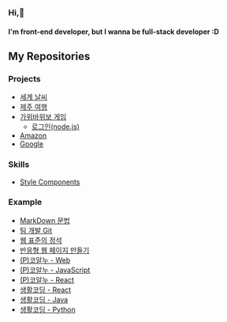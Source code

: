 ### Hi,👋
#### I'm front-end developer, but I wanna be full-stack developer :D


## My Repositories
### Projects
- [세계 날씨](https://github.com/min2oyo/world-weather)
- [제주 여행](https://github.com/min2oyo/dream-jeju)
- [가위바위보 게임](https://github.com/min2oyo/rps-game)
  - [로그인(node.js)](https://github.com/min2oyo/login-lecture)
- [Amazon](https://github.com/min2oyo/amazon)
- [Google](https://github.com/min2oyo/google)


### Skills
- [Style Components](https://github.com/min2oyo/nomad-style-components)

### Example
- [MarkDown 문법](https://github.com/min2oyo/markdown)
- [팀 개발 Git](https://github.com/min2oyo/iTshirt)
- [웹 표준의 정석](https://github.com/min2oyo/doit-web-standard)
- [반응형 웹 페이지 만들기](#)
- [(P)코알누 - Web](https://github.com/min2oyo/noona-web)
- [(P)코알누 - JavaScript](https://github.com/min2oyo/noona-js)
- [(P)코알누 - React](https://github.com/min2oyo/noona-react)
- [생활코딩 - React](https://github.com/min2oyo/egoing-react)
- [생활코딩 - Java](https://github.com/min2oyo/egoing-java)
- [생활코딩 - Python](https://github.com/min2oyo/egoing-python)





<!--
**min2oyo/min2oyo** is a ✨ _special_ ✨ repository because its `README.md` (this file) appears on your GitHub profile.

Here are some ideas to get you started:

- 🔭 I’m currently working on ...
- 🌱 I’m currently learning ...
- 👯 I’m looking to collaborate on ...
- 🤔 I’m looking for help with ...
- 💬 Ask me about ...
- 📫 How to reach me: ...
- 😄 Pronouns: ...
- ⚡ Fun fact: ...
-->
